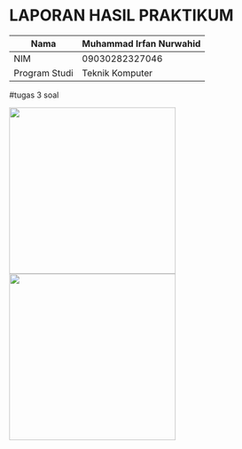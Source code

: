 
# LAPORAN HASIL PRAKTIKUM
| Nama        | Muhammad Irfan Nurwahid |
|--------------|------------|
| NIM        | 09030282327046 |
| Program Studi | Teknik Komputer |

#tugas 3 soal

<div>
    <img src="https://github.com/user-attachments/assets/f6b8a978-c089-42fa-af47-df0b889215bb" width="300">
    <br>
    <img src="https://github.com/user-attachments/assets/fc5bc15a-e4fe-4a9b-ad81-9176f41bb6f9" width="300">
</div>
